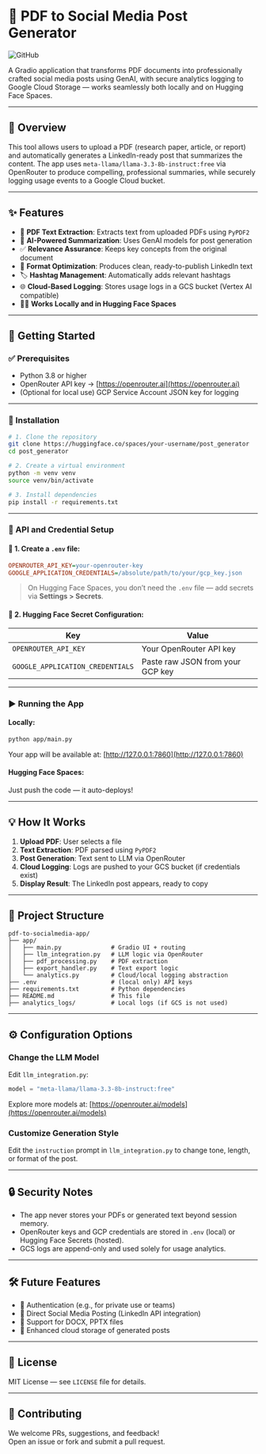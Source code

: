 # 📄 PDF to Social Media Post Generator

![GitHub](https://img.shields.io/badge/license-MIT-blue)

A Gradio application that transforms PDF documents into professionally crafted social media posts using GenAI, with secure analytics logging to Google Cloud Storage — works seamlessly both locally and on Hugging Face Spaces.

---

## 📝 Overview

This tool allows users to upload a PDF (research paper, article, or report) and automatically generates a LinkedIn-ready post that summarizes the content. The app uses `meta-llama/llama-3.3-8b-instruct:free` via OpenRouter to produce compelling, professional summaries, while securely logging usage events to a Google Cloud bucket.

---

## ✨ Features

- 📄 **PDF Text Extraction**: Extracts text from uploaded PDFs using `PyPDF2`
- 🤖 **AI-Powered Summarization**: Uses GenAI models for post generation
- ✅ **Relevance Assurance**: Keeps key concepts from the original document
- 🎯 **Format Optimization**: Produces clean, ready-to-publish LinkedIn text
- 🏷️ **Hashtag Management**: Automatically adds relevant hashtags
- 🌐 **Cloud-Based Logging**: Stores usage logs in a GCS bucket (Vertex AI compatible)
- 🧑‍💻 **Works Locally and in Hugging Face Spaces**

---

## 🚀 Getting Started

### ✅ Prerequisites

- Python 3.8 or higher
- OpenRouter API key → [https://openrouter.ai](https://openrouter.ai)
- (Optional for local use) GCP Service Account JSON key for logging

---

### 🔧 Installation

```bash
# 1. Clone the repository
git clone https://huggingface.co/spaces/your-username/post_generator
cd post_generator

# 2. Create a virtual environment
python -m venv venv
source venv/bin/activate

# 3. Install dependencies
pip install -r requirements.txt
```

---

### 🔐 API and Credential Setup

#### 📌 1. Create a `.env` file:

```ini
OPENROUTER_API_KEY=your-openrouter-key
GOOGLE_APPLICATION_CREDENTIALS=/absolute/path/to/your/gcp_key.json
```

> On Hugging Face Spaces, you don’t need the `.env` file — add secrets via **Settings > Secrets**.

#### 📌 2. Hugging Face Secret Configuration:

| Key                         | Value                         |
|----------------------------|-------------------------------|
| `OPENROUTER_API_KEY`       | Your OpenRouter API key       |
| `GOOGLE_APPLICATION_CREDENTIALS` | Paste raw JSON from your GCP key |

---

### ▶️ Running the App

#### Locally:
```bash
python app/main.py
```
Your app will be available at: [http://127.0.0.1:7860](http://127.0.0.1:7860)

#### Hugging Face Spaces:
Just push the code — it auto-deploys!

---

## 💡 How It Works

1. **Upload PDF**: User selects a file
2. **Text Extraction**: PDF parsed using `PyPDF2`
3. **Post Generation**: Text sent to LLM via OpenRouter
4. **Cloud Logging**: Logs are pushed to your GCS bucket (if credentials exist)
5. **Display Result**: The LinkedIn post appears, ready to copy

---

## 📁 Project Structure

```
pdf-to-socialmedia-app/
├── app/
│   ├── main.py              # Gradio UI + routing
│   ├── llm_integration.py   # LLM logic via OpenRouter
│   ├── pdf_processing.py    # PDF extraction
│   ├── export_handler.py    # Text export logic
│   └── analytics.py         # Cloud/local logging abstraction
├── .env                     # (local only) API keys
├── requirements.txt         # Python dependencies
├── README.md                # This file
├── analytics_logs/          # Local logs (if GCS is not used)
```

---

## ⚙️ Configuration Options

### Change the LLM Model
Edit `llm_integration.py`:
```python
model = "meta-llama/llama-3.3-8b-instruct:free"
```
Explore more models at: [https://openrouter.ai/models](https://openrouter.ai/models)

### Customize Generation Style
Edit the `instruction` prompt in `llm_integration.py` to change tone, length, or format of the post.

---

## 🔒 Security Notes

- The app never stores your PDFs or generated text beyond session memory.
- OpenRouter keys and GCP credentials are stored in `.env` (local) or Hugging Face Secrets (hosted).
- GCS logs are append-only and used solely for usage analytics.

---

## 🛠️ Future Features

- 🔐 Authentication (e.g., for private use or teams)
- 🔄 Direct Social Media Posting (LinkedIn API integration)
- 📑 Support for DOCX, PPTX files
- 💾 Enhanced cloud storage of generated posts

---

## 📄 License

MIT License — see `LICENSE` file for details.

---

## 🤝 Contributing

We welcome PRs, suggestions, and feedback!  
Open an issue or fork and submit a pull request.